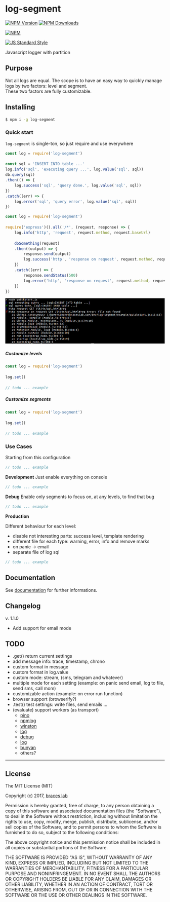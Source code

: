# log-segment

[![NPM Version](http://img.shields.io/npm/v/log-segment.svg?style=flat)](https://www.npmjs.org/package/log-segment)
[![NPM Downloads](https://img.shields.io/npm/dm/log-segment.svg?style=flat)](https://www.npmjs.org/package/log-segment)

[![NPM](https://nodei.co/npm-dl/log-segment.png)](https://nodei.co/npm/log-segment/)

[![JS Standard Style](https://img.shields.io/badge/code%20style-standard-brightgreen.svg)](http://standardjs.com/)

Javascript logger with partition  

## Purpose

Not all logs are equal.
The scope is to have an easy way to quickly manage logs by two factors: level and segment.  
These two factors are fully customizable.  

## Installing

````bash
$ npm i -g log-segment
````

### Quick start

``log-segment`` is single-ton, so just require and use everywhere

````js
const log = require('log-segment')

const sql = 'INSERT INTO table ...'
log.info('sql', 'executing query ...', log.value('sql', sql))
db.query(sql)
.then(() => {
    log.success('sql', 'query done.', log.value('sql', sql))
})
.catch((err) => {
    log.error('sql', 'query error', log.value('sql', sql))
})
````

````js
const log = require('log-segment')

require('express')().all('/*', (request, response) => {
    log.info('http', 'request', request.method, request.baseUrl)
    
    doSomething(request)
    .then((output) => {
        response.send(output)
        log.success('http', 'response on request', request.method, request.baseUrl)
    })
    .catch((err) => {
        response.sendStatus(500)
        log.error('http', 'response on request', request.method, request.baseUrl, log.value('err', err))
    })
})
````

![quickstart](./doc/img/quickstart.jpg  "quickstart")

##### Customize levels

````js
const log = require('log-segment')

log.set()

// todo ... example
````

##### Customize segments

````js
const log = require('log-segment')

log.set()

// todo ... example
````

### Use Cases

Starting from this configuration

````js
// todo ... example
````

**Development**
Just enable everything on console

````js
// todo ... example
````

**Debug**
Enable only segments to focus on, at any levels, to find that bug

````js
// todo ... example
````

**Production**

Different behaviour for each level:
  - disable not interesting parts: success level, template rendering
  - different file for each type: warning, error, info
    and remove marks
  - on panic -> email
  - separate file of log sql

````js
// todo ... example
````

## Documentation

See [documentation](./doc/README.md) for further informations.

## Changelog

v. 1.1.0

- Add support for email mode

## TODO

- .get() return current settings
- add message info: trace, timestamp, chrono
- custom format in message
- custom format in log.value
- custom mode: stream, (sms, telegram and whatever)
- multiple mode for each setting (example: on panic send email, log to file, send sms, call mom)
- customizable action (example: on error run function)
- browser support (browserify?)
- .test() test settings: write files, send emails ...
- (evaluate) support workers (as transport)
  - [pino](https://github.com/pinojs/pino)
  - [npmlog](https://github.com/npm/npmlog)
  - [winston](https://github.com/winstonjs/winston)
  - [log](https://github.com/tj/log.js)
  - [debug](https://github.com/visionmedia/debug)
  - [log](https://github.com/tj/log.js)
  - [bunyan](https://github.com/trentm/node-bunyan)
  - others?

---

## License

The MIT License (MIT)

Copyright (c) 2017, [braces lab](https://braceslab.com)

Permission is hereby granted, free of charge, to any person obtaining a copy
of this software and associated documentation files (the "Software"), to deal
in the Software without restriction, including without limitation the rights
to use, copy, modify, merge, publish, distribute, sublicense, and/or sell
copies of the Software, and to permit persons to whom the Software is
furnished to do so, subject to the following conditions:

The above copyright notice and this permission notice shall be included in all
copies or substantial portions of the Software.

THE SOFTWARE IS PROVIDED "AS IS", WITHOUT WARRANTY OF ANY KIND, EXPRESS OR
IMPLIED, INCLUDING BUT NOT LIMITED TO THE WARRANTIES OF MERCHANTABILITY,
FITNESS FOR A PARTICULAR PURPOSE AND NONINFRINGEMENT. IN NO EVENT SHALL THE
AUTHORS OR COPYRIGHT HOLDERS BE LIABLE FOR ANY CLAIM, DAMAGES OR OTHER
LIABILITY, WHETHER IN AN ACTION OF CONTRACT, TORT OR OTHERWISE, ARISING FROM,
OUT OF OR IN CONNECTION WITH THE SOFTWARE OR THE USE OR OTHER DEALINGS IN THE
SOFTWARE.

